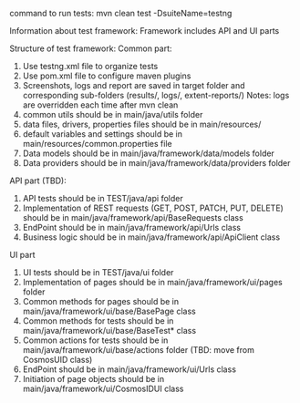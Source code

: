 command to run tests:
mvn clean test -DsuiteName=testng


Information about test framework:
Framework includes API and UI parts

Structure of test framework:
Common part:
1. Use testng.xml file to organize tests
2. Use pom.xml file to configure maven plugins
3. Screenshots, logs and report are saved in target folder and corresponding sub-folders
(results/, logs/, extent-reports/) 
Notes: logs are overridden each time after mvn clean 
4. common utils should be in main/java/utils folder
5. data files, drivers, properties files should be in main/resources/
6. default variables and settings should be in main/resources/common.properties file
7. Data models should be in main/java/framework/data/models folder
8. Data providers should be in main/java/framework/data/providers folder

API part (TBD):
1. API tests should be in TEST/java/api folder
2. Implementation of REST requests (GET, POST, PATCH, PUT, DELETE) should be in main/java/framework/api/BaseRequests class
3. EndPoint should be in main/java/framework/api/Urls class
4. Business logic should be in main/java/framework/api/ApiClient class

UI part
1. UI tests should be in TEST/java/ui folder
2. Implementation of pages should be in main/java/framework/ui/pages folder
3. Common methods for pages should be in main/java/framework/ui/base/BasePage class
4. Common methods for tests should be in main/java/framework/ui/base/BaseTest* class
5. Common actions for tests should be in main/java/framework/ui/base/actions folder (TBD: move from CosmosUID class)
6. EndPoint should be in main/java/framework/ui/Urls class
7. Initiation of page objects should be in main/java/framework/ui/CosmosIDUI class






